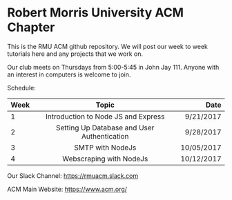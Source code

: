 # Robert Morris University ACM Chapter

This is the RMU ACM github repository. We will post our week to week tutorials here and any projects that we work on.

Our club meets on Thursdays from 5:00-5:45 in John Jay 111. Anyone with an interest in computers is welcome to join.

Schedule:

| Week       | Topic           | Date  |
| ------------- |:-------------:| -----:|
| 1      | Introduction to Node JS and Express | 9/21/2017 |
| 2      | Setting Up Database and User Authentication | 9/28/2017 |
| 3      | SMTP with NodeJs | 10/05/2017 |
| 4      | Webscraping with NodeJs | 10/12/2017 |

Our Slack Channel: https://rmuacm.slack.com

ACM Main Website: https://www.acm.org/
